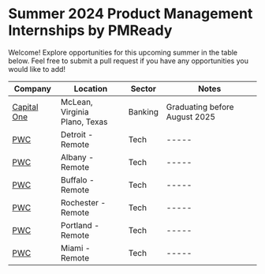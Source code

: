 # Summer 2024 Product Management Internships by PMReady
Welcome! Explore opportunities for this upcoming summer in the table below. Feel free to submit a pull request if you have any opportunities you would like to add!

| Company | Location | Sector | Notes |
| ------- | -------- | ------ | ----- |
| [Capital One](https://www.capitalonecareers.com/job/mclean/product-development-intern-summer-2024/31238/51746418592) | McLean, Virginia</br>Plano, Texas | Banking | Graduating before August 2025 |
| [PWC](https://www.linkedin.com/jobs/search/?currentJobId=3674578416&f_E=1&geoId=103644278&keywords=product%20management%20intern&location=United%20States&refresh=true) | Detroit -Remote | Tech | ----- |
| [PWC](https://www.linkedin.com/jobs/search/?currentJobId=3674574608&f_E=1&geoId=103644278&keywords=product%20management%20intern&location=United%20States&refresh=true) | Albany - Remote | Tech | ----- |
| [PWC](https://www.linkedin.com/jobs/search/?currentJobId=3674573784&f_E=1&geoId=103644278&keywords=product%20management%20intern&location=United%20States&refresh=true) | Buffalo - Remote | Tech | ----- |
| [PWC](https://www.linkedin.com/jobs/search/?currentJobId=3674578415&f_E=1&geoId=103644278&keywords=product%20management%20intern&location=United%20States&refresh=true) | Rochester - Remote | Tech | ----- |
| [PWC](https://www.linkedin.com/jobs/search/?currentJobId=3674572806&f_E=1&geoId=103644278&keywords=product%20management%20intern&location=United%20States&refresh=true) | Portland - Remote | Tech | ----- |
| [PWC](https://www.linkedin.com/jobs/search/?currentJobId=3674579340&f_E=1&geoId=103644278&keywords=product%20management%20intern&location=United%20States&refresh=true) | Miami - Remote | Tech | ----- |



